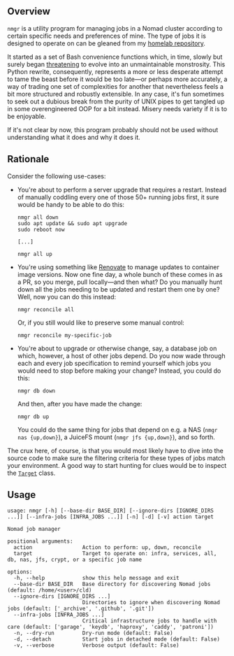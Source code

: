 ## Overview

`nmgr` is a utility program for managing jobs in a Nomad cluster according to certain specific needs and preferences of mine. The type of jobs it is designed to operate on can be gleaned from my [homelab repository](https://github.com/cycneuramus/homelab).

It started as a set of Bash convenience functions which, in time, slowly but surely began [threatening](https://github.com/cycneuramus/nmgr/blob/bash-legacy/nmgr) to evolve into an unmaintainable monstrosity. This Python rewrite, consequently, represents a more or less desperate attempt to tame the beast before it would be too late—or perhaps more accurately, a way of trading one set of complexities for another that nevertheless feels a bit more structured and robustly extensible. In any case, it's fun sometimes to seek out a dubious break from the purity of UNIX pipes to get tangled up in some overengineered OOP for a bit instead. Misery needs variety if it is to be enjoyable.

If it's not clear by now, this program probably should not be used without understanding what it does and why it does it.

## Rationale

Consider the following use-cases:

+ You're about to perform a server upgrade that requires a restart. Instead of manually coddling every one of those 50+ running jobs first, it sure would be handy to be able to do this:

    ```
    nmgr all down
    sudo apt update && sudo apt upgrade
    sudo reboot now

    [...]

    nmgr all up
    ```

+ You're using something like [Renovate](https://renovatebot.com) to manage updates to container image versions. Now one fine day, a whole bunch of these comes in as a PR, so you merge, pull locally—and then what? Do you manually hunt down all the jobs needing to be updated and restart them one by one? Well, now you can do this instead:

    `nmgr reconcile all`

    Or, if you still would like to preserve some manual control:

    `nmgr reconcile my-specific-job`

+ You're about to upgrade or otherwise change, say, a database job on which, however, a host of other jobs depend. Do you now wade through each and every job specification to remind yourself which jobs you would need to stop before making your change? Instead, you could do this:

    `nmgr db down`

    And then, after you have made the change:

    `nmgr db up`

    You could do the same thing for jobs that depend on e.g. a NAS (`nmgr nas {up,down}`), a JuiceFS mount (`nmgr jfs {up,down}`), and so forth.

The crux here, of course, is that you would most likely have to dive into the source code to make sure the filtering criteria for these types of jobs match your environment. A good way to start hunting for clues would be to inspect the [`Target`](https://github.com/cycneuramus/nmgr/blob/316207a4b83711c140798f173981dbaf9a73e1f2/nmgr#L213-L234) class.

## Usage

```
usage: nmgr [-h] [--base-dir BASE_DIR] [--ignore-dirs [IGNORE_DIRS ...]] [--infra-jobs [INFRA_JOBS ...]] [-n] [-d] [-v] action target

Nomad job manager

positional arguments:
  action                Action to perform: up, down, reconcile
  target                Target to operate on: infra, services, all, db, nas, jfs, crypt, or a specific job name

options:
  -h, --help            show this help message and exit
  --base-dir BASE_DIR   Base directory for discovering Nomad jobs (default: /home/<user>/cld)
  --ignore-dirs [IGNORE_DIRS ...]
                        Directories to ignore when discovering Nomad jobs (default: ['_archive', '.github', '.git'])
  --infra-jobs [INFRA_JOBS ...]
                        Critical infrastructure jobs to handle with care (default: ['garage', 'keydb', 'haproxy', 'caddy', 'patroni'])
  -n, --dry-run         Dry-run mode (default: False)
  -d, --detach          Start jobs in detached mode (default: False)
  -v, --verbose         Verbose output (default: False)
```
